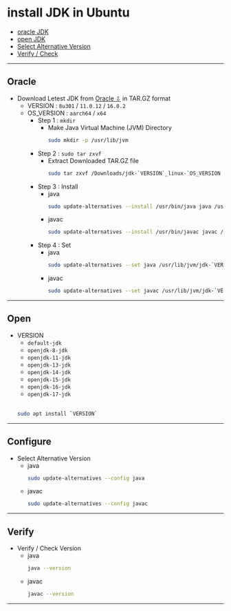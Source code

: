 # install JDK in Ubuntu
  + [oracle JDK](#oracle)
  + [open JDK](#open)
  + [Select Alternative Version](#configure)
  + [Verify / Check](#verify)
***
## Oracle
+ Download Letest JDK from [Oracle ⇩](https://www.oracle.com/java/technologies/javase-downloads.html) in TAR.GZ format
  - VERSION    : `8u301`  /  `11.0.12`  /  `16.0.2`
  - OS_VERSION : `aarch64`  /  `x64`
    + Step 1 : `mkdir`
      - Make Java Virtual Machine (JVM) Directory 
        ```bash
        sudo mkdir -p /usr/lib/jvm
        ```
    + Step 2 : `sudo tar zxvf`
      - Extract Downloaded TAR.GZ file 
        ```bash
        sudo tar zxvf /Downloads/jdk-`VERSION`_linux-`OS_VERSION `_bin.tar.gz -C /usr/lib/jvm
        ```
    + Step 3 : Install
      - java
        ```bash
        sudo update-alternatives --install /usr/bin/java java /usr/lib/jvm/jdk-`VERSION`/bin/java 1
        ```
      - javac
        ```bash
        sudo update-alternatives --install /usr/bin/javac javac /usr/lib/jvm/jdk-`VERSION`/bin/javac 1
        ```
    + Step 4 : Set
      - java
        ```bash
        sudo update-alternatives --set java /usr/lib/jvm/jdk-`VERSION`/bin/java
        ```
      - javac
        ```bash
        sudo update-alternatives --set javac /usr/lib/jvm/jdk-`VERSION`/bin/javac
        ```
***
## Open
+ VERSION
  - `default-jdk`
  -  `openjdk-8-jdk`
  -  `openjdk-11-jdk`
  -  `openjdk-13-jdk`
  -  `openjdk-14-jdk`
  -  `openjdk-15-jdk`
  -  `openjdk-16-jdk` 
  -  `openjdk-17-jdk`  
  ‎
  ```bash
  sudo apt install `VERSION`
  ```
***
## Configure
- Select Alternative Version
  + java
    ```bash
    sudo update-alternatives --config java
    ```
  + javac
    ```bash
    sudo update-alternatives --config javac
    ```
***
## Verify
- Verify / Check Version 
  - java
    ```bash
    java --version
    ```
  - javac
    ```bash
    javac --version
    ```
***
